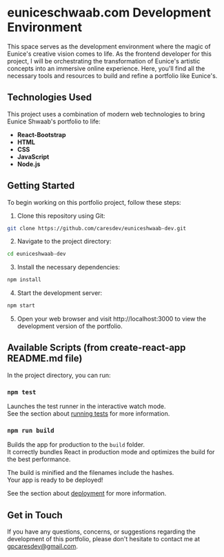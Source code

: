 # euniceschwaab.com Development Environment

This space serves as the development environment where the magic of Eunice's creative vision comes to life. As the frontend developer for this project, I will be orchestrating the transformation of Eunice's artistic concepts into an immersive online experience. Here, you'll find all the necessary tools and resources to build and refine a portfolio like Eunice's.


## Technologies Used

This project uses a combination of modern web technologies to bring Eunice Shwaab's portfolio to life:

- **React-Bootstrap** 
- **HTML** 
- **CSS** 
- **JavaScript** 
- **Node.js** 

## Getting Started

To begin working on this portfolio project, follow these steps:

1. Clone this repository using Git:

```bash
git clone https://github.com/caresdev/euniceshwaab-dev.git
```

2. Navigate to the project directory:

```bash
cd euniceshwaab-dev
```

3. Install the necessary dependencies:
```bash
npm install
```

4. Start the development server:

```bash
npm start
```

5. Open your web browser and visit http://localhost:3000 to view the development version of the portfolio.


## Available Scripts (from create-react-app README.md file)

In the project directory, you can run:

### `npm test`

Launches the test runner in the interactive watch mode.\
See the section about [running tests](https://facebook.github.io/create-react-app/docs/running-tests) for more information.

### `npm run build`

Builds the app for production to the `build` folder.\
It correctly bundles React in production mode and optimizes the build for the best performance.

The build is minified and the filenames include the hashes.\
Your app is ready to be deployed!

See the section about [deployment](https://facebook.github.io/create-react-app/docs/deployment) for more information.


## Get in Touch
If you have any questions, concerns, or suggestions regarding the development of this portfolio, please don't hesitate to contact me at [gpcaresdev@gmail.com](mailto:gpcaresdev@gmail.com).


